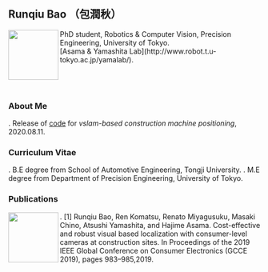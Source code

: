 ## Runqiu Bao （包潤秋）

<img src="https://i.imgur.com/aJxtz6w.jpg" align="left" width="100"> 
PhD student, Robotics & Computer Vision, Precision Engineering, University of Tokyo.<br>
[Asama & Yamashita Lab](http://www.robot.t.u-tokyo.ac.jp/yamalab/).<br>
<br><br><br>

### About Me

. Release of [code](https://github.com/RunqiuBao/kenki-positioning-vSLAM) for _vslam-based construction machine positioning_, 2020.08.11. 

### Curriculum Vitae

. B.E degree from School of Automotive Engineering, Tongji University.
. M.E degree from Department of Precision Engineering, University of Tokyo.

### Publications

<img src="https://i.imgur.com/TSBMO6w.png" align="left" width="100"> 
. [1] Runqiu Bao, Ren Komatsu, Renato Miyagusuku, Masaki Chino, Atsushi Yamashita, and Hajime Asama. Cost-effective and robust visual based localization with consumer-level cameras at construction sites. In Proceedings of the 2019 IEEE Global Conference on Consumer Electronics (GCCE 2019), pages 983–985,2019. 

